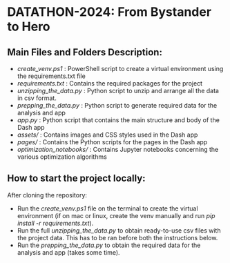 ﻿# DATATHON-2024: From Bystander to Hero

## Main Files and Folders Description:
- *create_venv.ps1*              : PowerShell script to create a virtual environment using the requirements.txt file
- *requirements.txt*             : Contains the required packages for the project
- *unzipping_the_data.py*       : Python script to unzip and arrange all the data in csv format. 
- *prepping_the_data.py*        : Python script to generate required data for the analysis and app
- *app.py*                       : Python script that contains the main structure and body of the Dash app
- *assets/*                      : Contains images and CSS styles used in the Dash app
- *pages/*                       : Contains the Python scripts for the pages in the Dash app
- *optimization_notebooks/*      : Contains Jupyter notebooks concerning the various optimization algorithms

## How to start the project locally:
After cloning the repository:
- Run the *create_venv.ps1* file on the terminal to create the virtual environment (if on mac or linux, create the venv manually and run *pip install -r requirements.txt*).
- Run the full *unzipping_the_data.py* to obtain ready-to-use csv files with the project data. This has to be ran before both the instructions below.
- Run the *prepping_the_data.py* to obtain the required data for the analysis and app (takes some time).